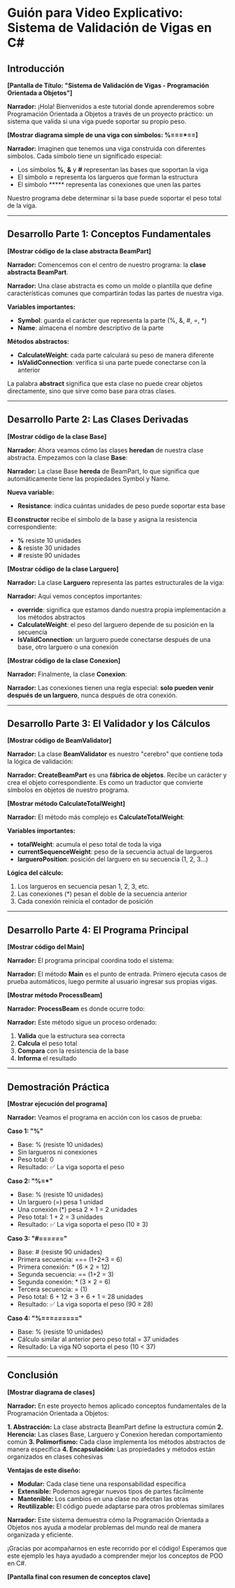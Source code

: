 # Guión para Video Explicativo: Sistema de Validación de Vigas en C#

## Introducción

**[Pantalla de Título: "Sistema de Validación de Vigas - Programación Orientada a Objetos"]**

**Narrador:** ¡Hola! Bienvenidos a este tutorial donde aprenderemos sobre Programación Orientada a Objetos a través de un proyecto práctico: un sistema que valida si una viga puede soportar su propio peso.

**[Mostrar diagrama simple de una viga con símbolos: %===*==]**

**Narrador:** Imaginen que tenemos una viga construida con diferentes símbolos. Cada símbolo tiene un significado especial:
- Los símbolos **%**, **&** y **#** representan las bases que soportan la viga
- El símbolo **=** representa los largueros que forman la estructura
- El símbolo ***** representa las conexiones que unen las partes

Nuestro programa debe determinar si la base puede soportar el peso total de la viga.

---

## Desarrollo Parte 1: Conceptos Fundamentales 

**[Mostrar código de la clase abstracta BeamPart]**

**Narrador:** Comencemos con el centro de nuestro programa: la **clase abstracta BeamPart**. 


**Narrador:** Una clase abstracta es como un molde o plantilla que define características comunes que compartirán todas las partes de nuestra viga.

**Variables importantes:**
- **Symbol**: guarda el carácter que representa la parte (%, &, #, =, *)
- **Name**: almacena el nombre descriptivo de la parte

**Métodos abstractos:**
- **CalculateWeight**: cada parte calculará su peso de manera diferente
- **IsValidConnection**: verifica si una parte puede conectarse con la anterior

La palabra **abstract** significa que esta clase no puede crear objetos directamente, sino que sirve como base para otras clases.

---

## Desarrollo Parte 2: Las Clases Derivadas 

**[Mostrar código de la clase Base]**

**Narrador:** Ahora veamos cómo las clases **heredan** de nuestra clase abstracta. Empezamos con la clase **Base**:


**Narrador:** La clase Base **hereda** de BeamPart, lo que significa que automáticamente tiene las propiedades Symbol y Name.

**Nueva variable:**
- **Resistance**: indica cuántas unidades de peso puede soportar esta base

**El constructor** recibe el símbolo de la base y asigna la resistencia correspondiente:
- **%** resiste 10 unidades
- **&** resiste 30 unidades  
- **#** resiste 90 unidades

**[Mostrar código de la clase Larguero]**

**Narrador:** La clase **Larguero** representa las partes estructurales de la viga:


**Narrador:** Aquí vemos conceptos importantes:
- **override**: significa que estamos dando nuestra propia implementación a los métodos abstractos
- **CalculateWeight**: el peso del larguero depende de su posición en la secuencia
- **IsValidConnection**: un larguero puede conectarse después de una base, otro larguero o una conexión

**[Mostrar código de la clase Conexion]**

**Narrador:** Finalmente, la clase **Conexion**:


**Narrador:** Las conexiones tienen una regla especial: **solo pueden venir después de un larguero**, nunca después de otra conexión.

---

## Desarrollo Parte 3: El Validador y los Cálculos 

**[Mostrar código de BeamValidator]**

**Narrador:** La clase **BeamValidator** es nuestro "cerebro" que contiene toda la lógica de validación:


**Narrador:** **CreateBeamPart** es una **fábrica de objetos**. Recibe un carácter y crea el objeto correspondiente. Es como un traductor que convierte símbolos en objetos de nuestro programa.

**[Mostrar método CalculateTotalWeight]**

**Narrador:** El método más complejo es **CalculateTotalWeight**:


**Variables importantes:**
- **totalWeight**: acumula el peso total de toda la viga
- **currentSequenceWeight**: peso de la secuencia actual de largueros
- **largueroPosition**: posición del larguero en su secuencia (1, 2, 3...)

**Lógica del cálculo:**
1. Los largueros en secuencia pesan 1, 2, 3, etc.
2. Las conexiones (*) pesan el doble de la secuencia anterior
3. Cada conexión reinicia el contador de posición

---

## Desarrollo Parte 4: El Programa Principal 

**[Mostrar código del Main]**

**Narrador:** El programa principal coordina todo el sistema:

**Narrador:** El método **Main** es el punto de entrada. Primero ejecuta casos de prueba automáticos, luego permite al usuario ingresar sus propias vigas.

**[Mostrar método ProcessBeam]**

**Narrador:** **ProcessBeam** es donde ocurre todo:

**Narrador:** Este método sigue un proceso ordenado:
1. **Valida** que la estructura sea correcta
2. **Calcula** el peso total
3. **Compara** con la resistencia de la base
4. **Informa** el resultado

---

## Demostración Práctica 

**[Mostrar ejecución del programa]**

**Narrador:** Veamos el programa en acción con los casos de prueba:

**Caso 1: "%"**
- Base: % (resiste 10 unidades)
- Sin largueros ni conexiones
- Peso total: 0
- Resultado: ✅ La viga soporta el peso

**Caso 2: "%=*"**
- Base: % (resiste 10 unidades)  
- Un larguero (=) pesa 1 unidad
- Una conexión (*) pesa 2 × 1 = 2 unidades
- Peso total: 1 + 2 = 3 unidades
- Resultado: ✅ La viga soporta el peso (10 ≥ 3)

**Caso 3: "#===*==*="**
- Base: # (resiste 90 unidades)
- Primera secuencia: === (1+2+3 = 6)
- Primera conexión: * (6 × 2 = 12)
- Segunda secuencia: == (1+2 = 3)  
- Segunda conexión: * (3 × 2 = 6)
- Tercera secuencia: = (1)
- Peso total: 6 + 12 + 3 + 6 + 1 = 28 unidades
- Resultado: ✅ La viga soporta el peso (90 ≥ 28)

**Caso 4: "%===*==*===="**
- Base: % (resiste 10 unidades)
- Cálculo similar al anterior pero peso total = 37 unidades
- Resultado:  La viga NO soporta el peso (10 < 37)

---

## Conclusión 

**[Mostrar diagrama de clases]**

**Narrador:** En este proyecto hemos aplicado conceptos fundamentales de la Programación Orientada a Objetos:

**1. Abstracción:** La clase abstracta BeamPart define la estructura común
**2. Herencia:** Las clases Base, Larguero y Conexion heredan comportamiento común
**3. Polimorfismo:** Cada clase implementa los métodos abstractos de manera específica
**4. Encapsulación:** Las propiedades y métodos están organizados en clases cohesivas

**Ventajas de este diseño:**
- **Modular:** Cada clase tiene una responsabilidad específica
- **Extensible:** Podemos agregar nuevos tipos de partes fácilmente
- **Mantenible:** Los cambios en una clase no afectan las otras
- **Reutilizable:** El código puede adaptarse para otros problemas similares

**Narrador:** Este sistema demuestra cómo la Programación Orientada a Objetos nos ayuda a modelar problemas del mundo real de manera organizada y eficiente.

¡Gracias por acompañarnos en este recorrido por el código! Esperamos que este ejemplo les haya ayudado a comprender mejor los conceptos de POO en C#.

**[Pantalla final con resumen de conceptos clave]**

